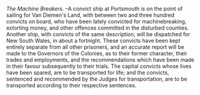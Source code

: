 *The Machine Breakers.* –A convict ship at Portsmouth is on the point of sailing for Van Diemen's Land, with between two and three hundred convicts on board, who have been lately convicted for machinebreaking, extorting money, and other offences committed in the disturbed counties. Another ship, with convicts of the same description, will be dispatched for New South Wales, in about a fortnight. These convicts have been kept entirely separate from all other prisoners, and an accurate report will be made to the Governors of the Colonies, as to their former character, their trades and employments, and the recommendations which have been made in their favour subsequently to their trials. The capital convicts whose lives have been spared, are to be transported for life; and the convicts, sentenced and recommended by the Judges for transportation, are to be transported according to their respective sentences.